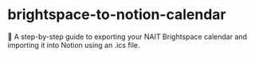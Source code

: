 # brightspace-to-notion-calendar
📅 A step-by-step guide to exporting your NAIT Brightspace calendar and importing it into Notion using an .ics file.
